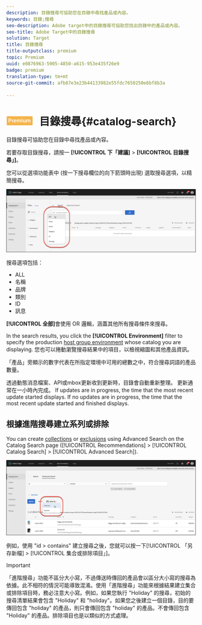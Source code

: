 ```yaml
---
description: 目錄搜尋可協助您在目錄中尋找產品或內容。
keywords: 目錄;搜尋
seo-description: Adobe target中的目錄搜尋可協助您找出目錄中的產品或內容。
seo-title: Adobe Target中的目錄搜尋
solution: Target
title: 目錄搜尋
title-outputclass: premium
topic: Premium
uuid: e0876963-5905-4850-a615-953e435f26e9
badge: premium
translation-type: tm+mt
source-git-commit: afb87e3e23b44133982e55fdc7650250e6bf8b3a

---
```



# ![PREMIUM](/help/assets/premium.png) 目錄搜尋{#catalog-search}

目錄搜尋可協助您在目錄中尋找產品或內容。

若要存取目錄搜尋，請按一 **[!UICONTROL 下「建議]** &gt; **[!UICONTROL 目錄搜尋」]**。

您可以從選項功能表中 (按一下搜尋欄位的向下箭頭時出現) 選取搜尋選項，以精簡搜尋。

![](assets/searchproductsmenu.png)

搜尋選項包括：

* ALL
* 名稱
* 品牌
* 類別
* ID
* 訊息

**[!UICONTROL 全部]**&#x200B;會使用 OR 邏輯，涵蓋其他所有搜尋條件來搜尋。

In the search results, you click the **[!UICONTROL Environment]** filter to specify the production [host group environment](/help/administrating-target/hosts.md) whose catalog you are displaying. 您也可以捲動瀏覽搜尋結果中的項目，以檢視縮圖和其他產品資訊。

「產品」旁顯示的數字代表在所指定環境中可用的總數之中，符合搜尋詞語的產品數量。

透過動態消息檔案、API或mbox更新收到更新時，目錄會自動重新整理。 更新通常在一小時內完成。 If updates are in progress, the time that the most recent update started displays. If no updates are in progress, the time that the most recent update started and finished displays.

## 根據進階搜尋建立系列或排除

You can create [collections](/help/c-recommendations/c-products/collections.md) or [exclusions](/help/c-recommendations/c-products/exclusions.md) using Advanced Search on the Catalog Search page ([!UICONTROL Recommendations] &gt; [!UICONTROL Catalog Search] &gt; [!UICONTROL Advanced Search]).

![另存為](/help/c-recommendations/c-products/assets/save-as.png)

例如，使用 "id &gt; contains" 建立搜尋之後，您就可以按一下[!UICONTROL 「另存新檔] &gt; [!UICONTROL 集合或排除項目」]。

>[!IMPORTANT]
>
>「進階搜尋」功能不區分大小寫，不過傳送時傳回的產品會以區分大小寫的搜尋為依據。此不相符的情況可能導致混淆。使用「進階搜尋」功能來根據結果建立集合或排除項目時，務必注意大小寫。例如，如果您執行 "Holiday" 的搜尋，初始的搜尋清單結果會包含 "Holiday" 和 "holiday"。如果您之後建立一個目錄，目的要傳回包含 "holiday" 的產品，則只會傳回包含 "holiday" 的產品。不會傳回包含 "Holiday" 的產品。排除項目也是以類似的方式處理。
